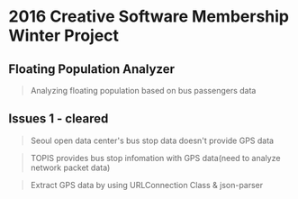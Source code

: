 # 2016 Creative Software Membership Winter Project


## Floating Population Analyzer

> Analyzing floating population based on bus passengers data 


## Issues 1 - cleared

> Seoul open data center's bus stop data doesn't provide GPS data

> TOPIS provides bus stop infomation with GPS data(need to analyze network packet data)

> Extract GPS data by using URLConnection Class & json-parser


